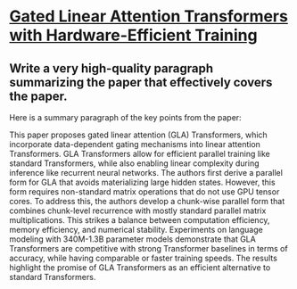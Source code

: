 # [Gated Linear Attention Transformers with Hardware-Efficient Training](https://arxiv.org/abs/2312.06635)

## Write a very high-quality paragraph summarizing the paper that effectively covers the paper.

 Here is a summary paragraph of the key points from the paper:

This paper proposes gated linear attention (GLA) Transformers, which incorporate data-dependent gating mechanisms into linear attention Transformers. GLA Transformers allow for efficient parallel training like standard Transformers, while also enabling linear complexity during inference like recurrent neural networks. The authors first derive a parallel form for GLA that avoids materializing large hidden states. However, this form requires non-standard matrix operations that do not use GPU tensor cores. To address this, the authors develop a chunk-wise parallel form that combines chunk-level recurrence with mostly standard parallel matrix multiplications. This strikes a balance between computation efficiency, memory efficiency, and numerical stability. Experiments on language modeling with 340M-1.3B parameter models demonstrate that GLA Transformers are competitive with strong Transformer baselines in terms of accuracy, while having comparable or faster training speeds. The results highlight the promise of GLA Transformers as an efficient alternative to standard Transformers.
